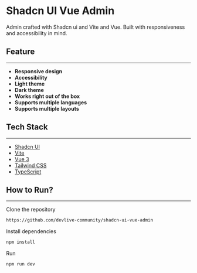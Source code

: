# Shadcn UI Vue Admin

Admin crafted with Shadcn ui and Vite and Vue. Built with responsiveness and accessibility in mind.

## Feature

---

- **Responsive design**
- **Accessibility**
- **Light theme**
- **Dark theme**
- **Works right out of the box**
- **Supports multiple languages**
- **Supports multiple layouts**

## Tech Stack

---

- [Shadcn UI](https://shadcn.com/)
- [Vite](https://vitejs.dev/)
- [Vue 3](https://vuejs.org/)
- [Tailwind CSS](https://tailwindcss.com/)
- [TypeScript](https://www.typescriptlang.org/)

## How to Run?

---

Clone the repository

```bash
https://github.com/devlive-community/shadcn-ui-vue-admin
```

Install dependencies

```bash
npm install
```

Run

```bash
npm run dev
```
